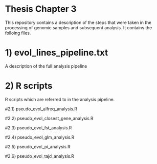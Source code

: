 # Thesis Chapter 3

This repository contains a description of the steps that were taken in the processing of genomic samples and subsequent 
analysis. It contains the folloing files.

# 1) evol_lines_pipeline.txt

A description of the full analysis pipeline

# 2) R scripts

R scripts which are referred to in the analysis pipeline.

#2.1) pseudo_evol_alfreq_analysis.R

#2.2) pseudo_evol_closest_gene_analysis.R

#2.3) pseudo_evol_fst_analysis.R

#2.4) pseudo_evol_glm_analysis.R

#2.5) pseudo_evol_pi_analysis.R

#2.6) pseudo_evol_tajd_analysis.R


